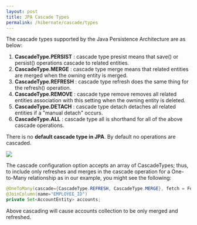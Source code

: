 ```yaml
---
layout: post
title: JPA Cascade Types
permalink: /hibernate/cascade/types
---
```


The cascade types supported by the Java Persistence Architecture are as below:
1.	**CascadeType.PERSIST** : cascade type presist means that save() or persist() operations cascade to related entities.
2.	**CascadeType.MERGE** : cascade type merge means that related entities are merged when the owning entity is merged.
3.	**CascadeType.REFRESH** : cascade type refresh does the same thing for the refresh() operation.
4.	**CascadeType.REMOVE** : cascade type remove removes all related entities association with this setting when the owning entity is deleted.
5.	**CascadeType.DETACH** : cascade type detach detaches all related entities if a "manual detach" occurs.
6.	**CascadeType.ALL** : cascade type all is shorthand for all of the above cascade operations.

There is no **default cascade type in JPA**. By default no operations are cascaded.

![]({{site.cdn}}/hibernate/cascade-types.png)

The cascade configuration option accepts an array of CascadeTypes; thus, to include only refreshes and merges in the cascade operation for a One-to-Many relationship as in our example, you might see the following:
```java
@OneToMany(cascade={CascadeType.REFRESH, CascadeType.MERGE}, fetch = FetchType.LAZY)
@JoinColumn(name="EMPLOYEE_ID")
private Set<AccountEntity> accounts;
```
Above cascading will cause accounts collection to be only merged and refreshed.
